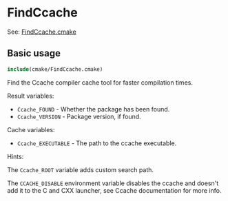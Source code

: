 # FindCcache

See: [FindCcache.cmake](https://github.com/petk/php-build-system/blob/master/cmake/cmake/modules/FindCcache.cmake)

## Basic usage

```cmake
include(cmake/FindCcache.cmake)
```

Find the Ccache compiler cache tool for faster compilation times.

Result variables:

* `Ccache_FOUND` - Whether the package has been found.
* `Ccache_VERSION` - Package version, if found.

Cache variables:

* `Ccache_EXECUTABLE` - The path to the ccache executable.

Hints:

The `Ccache_ROOT` variable adds custom search path.

The `CCACHE_DISABLE` environment variable disables the ccache and doesn't add it
to the C and CXX launcher, see Ccache documentation for more info.
